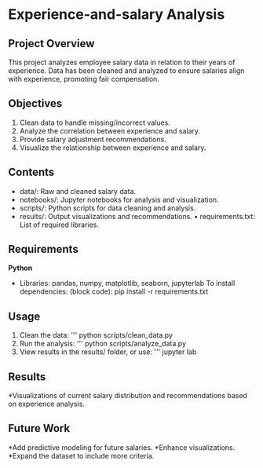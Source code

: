 # Experience-and-salary Analysis 
## Project Overview 
This project analyzes employee salary data in relation to their years of experience. Data has been cleaned and analyzed to ensure salaries align with experience, promoting fair compensation. 

## Objectives
1. Clean data to handle missing/incorrect values.
2.  Analyze the correlation between experience and salary.
3.   Provide salary adjustment recommendations.
4.   Visualize the relationship between experience and salary.

 ## Contents
 * data/: Raw and cleaned salary data.
 * notebooks/: Jupyter notebooks for analysis and visualization.
 * scripts/: Python scripts for data cleaning and analysis.
 * results/: Output visualizations and recommendations. • requirements.txt: List of required libraries.

 ## Requirements 
 **Python**
 * Libraries: pandas, numpy, matplotlib, seaborn, jupyterlab To install dependencies:
(block code): 
 pip install -r requirements.txt

 ## Usage 
 1. Clean the data:
    ''' python
     scripts/clean_data.py
 3. Run the analysis:
   ''' python
  scripts/analyze_data.py
 5. View results in the results/ folder, or use:
  ''' jupyter
  lab

## Results
*Visualizations of current salary distribution and recommendations based on experience analysis. 

## Future Work 
*Add predictive modeling for future salaries.
*Enhance visualizations. 
*Expand the dataset to include more criteria.
